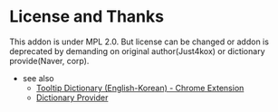 

# License and Thanks

This addon is under MPL 2.0. But license can be changed or addon is deprecated by demanding on original author(Just4kox) or dictionary provide(Naver, corp).


- see also
	+ [Tooltip Dictionary (English-Korean) - Chrome Extension](https://chrome.google.com/webstore/detail/tooltip-dictionary-englis/hcidimjcobcnahiceedndikkenbibpop/)
	+ [Dictionary Provider](endic.naver.com/)